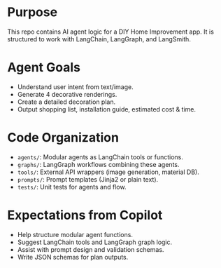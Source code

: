# Purpose
This repo contains AI agent logic for a DIY Home Improvement app. It is structured to work with LangChain, LangGraph, and LangSmith.

# Agent Goals
- Understand user intent from text/image.
- Generate 4 decorative renderings.
- Create a detailed decoration plan.
- Output shopping list, installation guide, estimated cost & time.

# Code Organization
- `agents/`: Modular agents as LangChain tools or functions.
- `graphs/`: LangGraph workflows combining these agents.
- `tools/`: External API wrappers (image generation, material DB).
- `prompts/`: Prompt templates (Jinja2 or plain text).
- `tests/`: Unit tests for agents and flow.

# Expectations from Copilot
- Help structure modular agent functions.
- Suggest LangChain tools and LangGraph graph logic.
- Assist with prompt design and validation schemas.
- Write JSON schemas for plan outputs.
